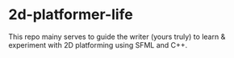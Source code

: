 # 2d-platformer-life
This repo mainy serves to guide the writer (yours truly) to learn &amp; experiment with 2D platforming using SFML and C++.
